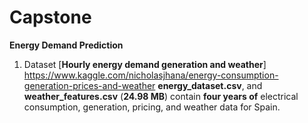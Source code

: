 # Capstone

**Energy Demand Prediction**

1. Dataset [**Hourly energy demand generation and weather**] 
   https://www.kaggle.com/nicholasjhana/energy-consumption-generation-prices-and-weather
   **energy_dataset.csv**, and **weather_features.csv** (**24.98 MB**) contain **four years of** electrical consumption, generation, pricing, and weather data for Spain. 

